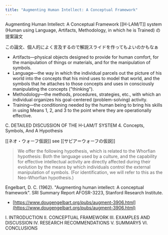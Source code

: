 ```yaml
---
title: "Augmenting Human Intellect: A Conceptual Framework"
---
```


Augmenting Human Intellect: A Conceptual Framework
[[H-LAM/T]] system (Human using Language, Artifacts, Methodology, in which he is Trained) の提案論文

この論文、個人的によく言及するので解説スライドを作ってもよいのかもなぁ


- Artifacts—physical objects designed to provide for human comfort, for the manipulation of things or materials, and for the manipulation of symbols.
- Language—the way in which the individual parcels out the picture of his world into the concepts that his mind uses to model that world, and the symbols that he attaches to those concepts and uses in consciously manipulating the concepts ("thinking").
- Methodology—the methods, procedures, strategies, etc., with which an individual organizes his goal-centered (problem-solving) activity.
- Training—the conditioning needed by the human being to bring his skills in using Means 1, 2, and 3 to the point where they are operationally effective.


C. DETAILED DISCUSSION OF THE H-LAM/T SYSTEM
4. Concepts, Symbols, And A Hypothesis

[[ネオ・ウォーフ仮説]] see [[サピア＝ウォーフの仮説]]
> We offer the following hypothesis, which is related to the Whorfian hypothesis: Both the language used by a culture, and the capability for effective intellectual activity are directly affected during their evolution by the means by which individuals control the external manipulation of symbols. (For identification, we will refer to this as the Neo-Whorfian hypothesis.)

Engelbart,  D.  C.  (1962).  "Augmenting  human  intellect:  A  conceptual  framework".  SRI  Summary  Report  AFOSR-3223,  Stanford  Research  Institute.
- [https://www.dougengelbart.org/pubs/augment-3906.html](https://www.dougengelbart.org/pubs/augment-3906.html)

I. INTRODUCTION
II. CONCEPTUAL FRAMEWORK
III. EXAMPLES AND DISCUSSION
IV. RESEARCH RECOMMENDATIONS
V. SUMMARY5
VI. CONCLUSIONS
